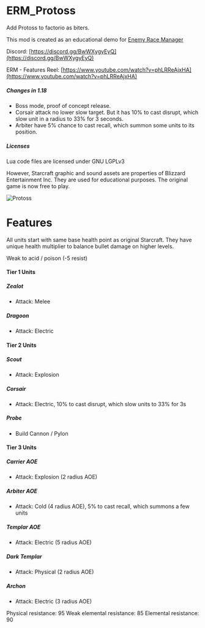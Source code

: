 # ERM_Protoss
Add Protoss to factorio as biters.

This mod is created as an educational demo for [Enemy Race Manager](https://mods.factorio.com/mod/enemyracemanager)

Discord:  [https://discord.gg/BwWXygyEyQ](https://discord.gg/BwWXygyEyQ)

ERM - Features Reel: [https://www.youtube.com/watch?v=phLRReAjxHA](https://www.youtube.com/watch?v=phLRReAjxHA)

##### Changes in 1.18
- Boss mode, proof of concept release.
- Corsair attack no lower slow target. But it has 10% to cast disrupt, which slow unit in a radius to 33% for 3 seconds.
- Arbiter have 5% chance to cast recall, which summon some units to its position.

##### Licenses
Lua code files are licensed under GNU LGPLv3

However, Starcraft graphic and sound assets are properties of Blizzard Entertainment Inc.  They are used for educational purposes. The original game is now free to play.


![Protoss](https://assets-mod.factorio.com/assets/0fbda3f72b75b0e6bc0a36d4f271cd67f21daa8e.png "Protoss")

# Features
All units start with same base health point as original Starcraft. They have unique health multiplier to balance bullet damage on higher levels.

Weak to acid / poison (-5 resist)

#### Tier 1 Units
##### Zealot 
- Attack: Melee 
##### Dragoon
- Attack: Electric


#### Tier 2 Units
##### Scout
- Attack: Explosion

##### Corsair
- Attack: Electric, 10% to cast disrupt, which slow units to 33% for 3s

##### Probe
- Build Cannon / Pylon


#### Tier 3 Units
##### Carrier AOE
- Attack: Explosion (2 radius AOE)

##### Arbiter AOE
- Attack: Cold (4 radius AOE), 5% to cast recall, which summons a few units

##### Templar AOE
- Attack: Electric (5 radius AOE)

##### Dark Templar
- Attack: Physical (2 radius AOE)

##### Archon
- Attack: Electric (3 radius AOE)

Physical resistance: 95
Weak elemental resistance: 85
Elemental resistance: 90